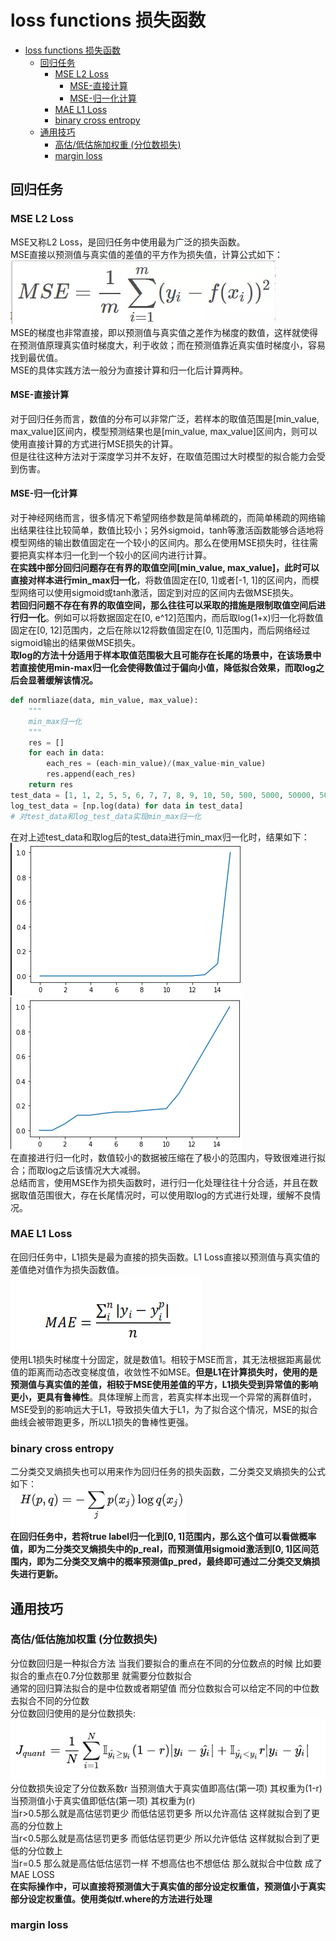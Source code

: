 # loss functions 损失函数
- [loss functions 损失函数](#loss-functions-损失函数)
  - [回归任务](#回归任务)
    - [MSE L2 Loss](#mse-l2-loss)
      - [MSE-直接计算](#mse-直接计算)
      - [MSE-归一化计算](#mse-归一化计算)
    - [MAE L1 Loss](#mae-l1-loss)
    - [binary cross entropy](#binary-cross-entropy)
  - [通用技巧](#通用技巧)
    - [高估/低估施加权重 (分位数损失)](#高估低估施加权重-分位数损失)
    - [margin loss](#margin-loss)

## 回归任务
### MSE L2 Loss
MSE又称L2 Loss，是回归任务中使用最为广泛的损失函数。  
MSE直接以预测值与真实值的差值的平方作为损失值，计算公式如下：  
![mse](img/mse.png)  
MSE的梯度也非常直接，即以预测值与真实值之差作为梯度的数值，这样就使得在预测值原理真实值时梯度大，利于收敛；而在预测值靠近真实值时梯度小，容易找到最优值。  
MSE的具体实践方法一般分为直接计算和归一化后计算两种。

#### MSE-直接计算
对于回归任务而言，数值的分布可以非常广泛，若样本的取值范围是[min_value, max_value]区间内，模型预测结果也是[min_value, max_value]区间内，则可以使用直接计算的方式进行MSE损失的计算。  
但是往往这种方法对于深度学习并不友好，在取值范围过大时模型的拟合能力会受到伤害。  
#### MSE-归一化计算
对于神经网络而言，很多情况下希望网络参数是简单稀疏的，而简单稀疏的网络输出结果往往比较简单，数值比较小；另外sigmoid，tanh等激活函数能够合适地将模型网络的输出数值固定在一个较小的区间内。那么在使用MSE损失时，往往需要把真实样本归一化到一个较小的区间内进行计算。  
**在实践中部分回归问题存在有界的取值空间[min_value, max_value]，此时可以直接对样本进行min_max归一化**，将数值固定在[0, 1]或者[-1, 1]的区间内，而模型网络可以使用sigmoid或tanh激活，固定到对应的区间内去做MSE损失。  
**若回归问题不存在有界的取值空间，那么往往可以采取的措施是限制取值空间后进行归一化**。例如可以将数据固定在[0, e^12]范围内，而后取log(1+x)归一化将数值固定在[0, 12]范围内，之后在除以12将数值固定在[0, 1]范围内，而后网络经过sigmoid输出的结果做MSE损失。  
**取log的方法十分适用于样本取值范围极大且可能存在长尾的场景中，在该场景中若直接使用min-max归一化会使得数值过于偏向小值，降低拟合效果，而取log之后会显著缓解该情况。**
```python
def normliaze(data, min_value, max_value):
    """
    min_max归一化
    """
    res = []
    for each in data:
        each_res = (each-min_value)/(max_value-min_value)
        res.append(each_res)
    return res
test_data = [1, 1, 2, 5, 5, 6, 7, 7, 8, 9, 10, 50, 500, 5000, 50000, 500000]
log_test_data = [np.log(data) for data in test_data]
# 对test_data和log_test_data实现min_max归一化
```
在对上述test_data和取log后的test_data进行min_max归一化时，结果如下：  
![raw_img](img/raw_img.png) ![log_img](img/log_img.png)  
在直接进行归一化时，数值较小的数据被压缩在了极小的范围内，导致很难进行拟合；而取log之后该情况大大减弱。  
总结而言，使用MSE作为损失函数时，进行归一化处理往往十分合适，并且在数据取值范围很大，存在长尾情况时，可以使用取log的方式进行处理，缓解不良情况。  

### MAE L1 Loss
在回归任务中，L1损失是最为直接的损失函数。L1 Loss直接以预测值与真实值的差值绝对值作为损失函数值。  
![MAE](img/MAE.png)  
使用L1损失时梯度十分固定，就是数值1。相较于MSE而言，其无法根据距离最优值的距离而动态改变梯度值，收敛性不如MSE。**但是L1在计算损失时，使用的是预测值与真实值的差值，相较于MSE使用差值的平方，L1损失受到异常值的影响更小，更具有鲁棒性**。具体理解上而言，若真实样本出现一个异常的离群值时，MSE受到的影响远大于L1，导致损失值大于L1，为了拟合这个情况，MSE的拟合曲线会被带跑更多，所以L1损失的鲁棒性更强。  

### binary cross entropy
二分类交叉熵损失也可以用来作为回归任务的损失函数，二分类交叉熵损失的公式如下：  
![bce](img/bce.png)  
**在回归任务中，若将true label归一化到[0, 1]范围内，那么这个值可以看做概率值，即为二分类交叉熵损失中的p_real，而预测值用sigmoid激活到[0, 1]区间范围内，即为二分类交叉熵中的概率预测值p_pred，最终即可通过二分类交叉熵损失进行更新。**


## 通用技巧
### 高估/低估施加权重 (分位数损失)
分位数回归是一种拟合方法 当我们要拟合的重点在不同的分位数点的时候 比如要拟合的重点在0.7分位数那里 就需要分位数拟合  
通常的回归算法拟合的是中位数或者期望值 而分位数拟合可以给定不同的中位数 去拟合不同的分位数  
分位数回归使用的是分位数损失:
![分位数损失](img/分位数损失.png)  
分位数损失设定了分位数系数r 当预测值大于真实值即高估(第一项) 其权重为(1-r) 当预测值小于真实值即低估(第一项) 其权重为(r)  
当r>0.5那么就是高估惩罚更少 而低估惩罚更多 所以允许高估 这样就拟合到了更高的分位数上  
当r<0.5那么就是高估惩罚更多 而低估惩罚更少 所以允许低估 这样就拟合到了更低的分位数上  
当r=0.5 那么就是高估低估惩罚一样 不想高估也不想低估 那么就拟合中位数 成了MAE LOSS  
**在实际操作中，可以直接将预测值大于真实值的部分设定权重值，预测值小于真实部分设定权重值。使用类似tf.where的方法进行处理**

### margin loss